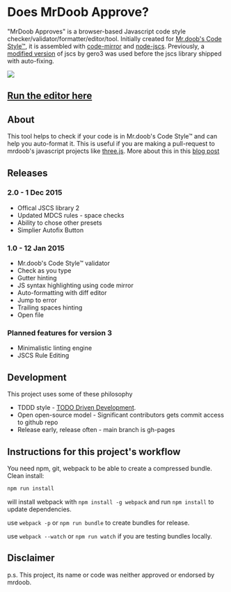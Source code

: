 Does MrDoob Approve?
==============

"MrDoob Approves" is a browser-based Javascript code style checker/validator/formatter/editor/tool. Initially created for [Mr.doob's Code Style™](https://github.com/mrdoob/three.js/wiki/Mr.doob's-Code-Style%E2%84%A2), it is assembled with [code-mirror](https://github.com/codemirror/codemirror) and [node-jscs](https://github.com/jscs-dev/node-jscs). Previously, a [modified version](https://github.com/gero3/node-jscs/tree/formatter) of jscs by gero3 was used before the jscs library shipped with auto-fixing.

![](https://cloud.githubusercontent.com/assets/314997/5714636/c6db41b2-9b06-11e4-8d25-05142c37a479.png)
## [Run the editor here](http://zz85.github.io/mrdoobapproves/)


## About

This tool helps to check if your code is in Mr.doob's Code Style™ and can help you auto-format it. This is useful if you are making a pull-request to mrdoob's javascript projects like [three.js](https://github.com/mrdoob/three.js). More about this in this [blog post](http://www.lab4games.net/zz85/blog/2015/01/25/mrdoob-approves-a-javascript-codestyle-editor-validator-formatter-project/)

## Releases

### 2.0 - 1 Dec 2015
- Offical JSCS library 2
- Updated MDCS rules - space checks
- Ability to chose other presets
- Simplier Autofix Button

### 1.0 - 12 Jan 2015
- Mr.doob's Code Style™ validator
- Check as you type
- Gutter hinting
- JS syntax highlighting using code mirror
- Auto-formatting with diff editor
- Jump to error
- Trailing spaces hinting
- Open file

### Planned features for version 3
- Minimalistic linting engine
- JSCS Rule Editing

## Development

This project uses some of these philosophy

- TDDD style - [TODO Driven Development](http://www.secretgeek.net/TODO_driv_dev).
- Open open-source model - Significant contributors gets commit access to github repo
- Release early, release often - main branch is gh-pages

## Instructions for this project's workflow

You need npm, git, webpack to be able to create a compressed bundle.
Clean install:

```sh
npm run install
```

will install webpack with `npm install -g webpack` and run `npm install` to update dependencies.

use `webpack -p` or `npm run bundle` to create bundles for release.

use `webpack --watch` or `npm run watch` if you are testing bundles locally.

## Disclaimer

p.s. This project, its name or code was neither approved or endorsed by mrdoob.

